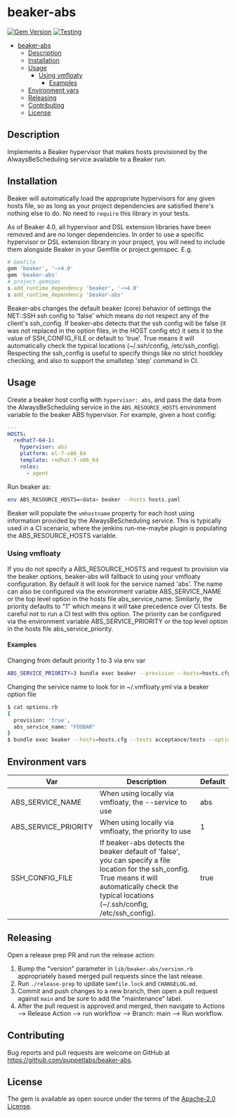 # beaker-abs

[![Gem Version](https://badge.fury.io/rb/beaker-abs.svg)](https://badge.fury.io/rb/beaker-abs)
[![Testing](https://github.com/puppetlabs/beaker-abs/actions/workflows/testing.yml/badge.svg)](https://github.com/puppetlabs/beaker-abs/actions/workflows/testing.yml)

- [beaker-abs](#beaker-abs)
  - [Description](#description)
  - [Installation](#installation)
  - [Usage](#usage)
    - [Using vmfloaty](#using-vmfloaty)
      - [Examples](#examples)
  - [Environment vars](#environment-vars)
  - [Releasing](#releasing)
  - [Contributing](#contributing)
  - [License](#license)

## Description

Implements a Beaker hypervisor that makes hosts provisioned by the AlwaysBeScheduling service available to a Beaker run.

## Installation

Beaker will automatically load the appropriate hypervisors for any given hosts file, so as long as your project dependencies are satisfied there's nothing else to do. No need to `require` this library in your tests.

As of Beaker 4.0, all hypervisor and DSL extension libraries have been removed and are no longer dependencies. In order to use a specific hypervisor or DSL extension library in your project, you will need to include them alongside Beaker in your Gemfile or project.gemspec. E.g.

```ruby
# Gemfile
gem 'beaker', '~>4.0'
gem 'beaker-abs'
# project.gemspec
s.add_runtime_dependency 'beaker', '~>4.0'
s.add_runtime_dependency 'beaker-abs'
```

Beaker-abs changes the default beaker (core) behavior of settings the NET::SSH ssh config to 'false' which means do not respect any of the client's ssh_config.
If beaker-abs detects that the ssh config will be false (it was not replaced in the option files, in the HOST config etc) it sets it to the value of
SSH_CONFIG_FILE or default to 'true'. True means it will automatically check the typical locations (~/.ssh/config, /etc/ssh_config). Respecting the ssh_config is
useful to specify things like no strict hostkley checking, and also to support the smallstep 'step' command in CI.

## Usage

Create a beaker host config with `hypervisor: abs`, and pass the data from the
AlwaysBeScheduling service in the `ABS_RESOURCE_HOSTS` environment variable to
the beaker ABS hypervisor. For example, given a host config:

```yaml
---
HOSTS:
  redhat7-64-1:
    hypervisor: abs
    platform: el-7-x86_64
    template: redhat-7-x86_64
    roles:
      - agent
```

Run beaker as:

```bash
env ABS_RESOURCE_HOSTS=<data> beaker --hosts hosts.yaml
```

Beaker will populate the `vmhostname` property for each host using information provided by the AlwaysBeScheduling service.
This is typically used in a CI scenario, where the jenkins run-me-maybe plugin is populating the ABS_RESOURCE_HOSTS variable.

### Using vmfloaty

If you do not specify a ABS_RESOURCE_HOSTS and request to provision via the beaker options, beaker-abs will fallback to using
your vmfloaty configuration. By default it will look for the service named 'abs'. The name can also be configured via
the environment variable ABS_SERVICE_NAME or the top level option in the hosts file abs_service_name. Similarly, the priority defaults to "1" which means
it will take precedence over CI tests. Be careful not to run a CI test with this option. The priority can be configured via
the environment variable ABS_SERVICE_PRIORITY or the top level option in the hosts file abs_service_priority.

#### Examples

Changing from default priority 1 to 3 via env var

```bash
ABS_SERVICE_PRIORITY=3 bundle exec beaker --provision --hosts=hosts.cfg --tests acceptance/tests
```

Changing the service name to look for in ~/.vmfloaty.yml via a beaker option file

```bash
$ cat options.rb
{
  provision: 'true',
  abs_service_name: "FOOBAR"
}
$ bundle exec beaker --hosts=hosts.cfg --tests acceptance/tests --options options.rb
```

## Environment vars

| Var      | Description | Default |
| ----------- | ----------- | ------ |
| ABS_SERVICE_NAME      | When using locally via vmfloaty, the --service to use       | abs |
| ABS_SERVICE_PRIORITY  | When using locally via vmfloaty, the priority to use        | 1 |
| SSH_CONFIG_FILE       | If beaker-abs detects the beaker default of 'false', you can specify a file location for the ssh_config. True means it will automatically check the typical locations (~/.ssh/config, /etc/ssh_config). | true |

## Releasing

Open a release prep PR and run the release action:

1. Bump the "version" parameter in `lib/beaker-abs/version.rb` appropriately based merged pull requests since the last release.
2. Run `./release-prep` to update `Gemfile.lock` and `CHANGELOG.md`.
3. Commit and push changes to a new branch, then open a pull request against `main` and be sure to add the "maintenance" label.
4. After the pull request is approved and merged, then navigate to Actions --> Release Action --> run workflow --> Branch: main --> Run workflow.

## Contributing

Bug reports and pull requests are welcome on GitHub at <https://github.com/puppetlabs/beaker-abs>.

## License

The gem is available as open source under the terms of the [Apache-2.0 License](https://opensource.org/licenses/Apache-2.0).
